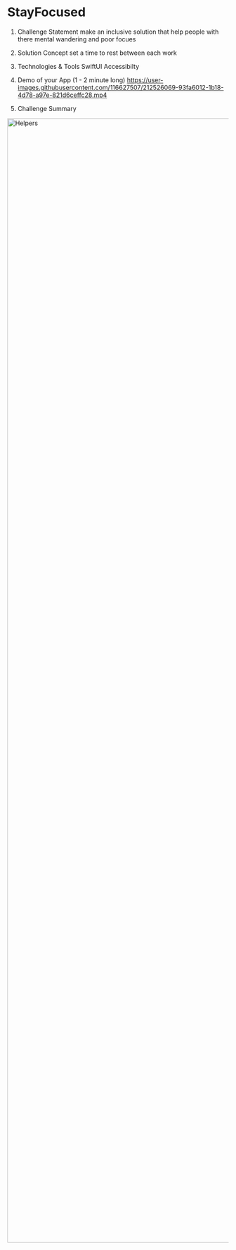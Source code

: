 # StayFocused

1. Challenge Statement
make an inclusive solution that help people with there mental wandering and poor focues

1. Solution Concept
set a time to rest between each work

2. Technologies & Tools
SwiftUI
Accessibilty

3. Demo of your App (1 - 2 minute long)
https://user-images.githubusercontent.com/116627507/212526069-93fa6012-1b18-4d78-a97e-821d6ceffc28.mp4


4. Challenge Summary
<img width="2560" alt="Helpers" src="https://user-images.githubusercontent.com/116627507/212492619-ca1a23ab-2e45-4084-b5e0-397a213ed9d4.png">




